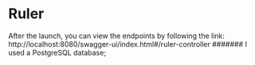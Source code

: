# Ruler
After the launch, you can view the endpoints by following the link:
http://localhost:8080/swagger-ui/index.html#/ruler-controller
#######
I used a PostgreSQL database;
